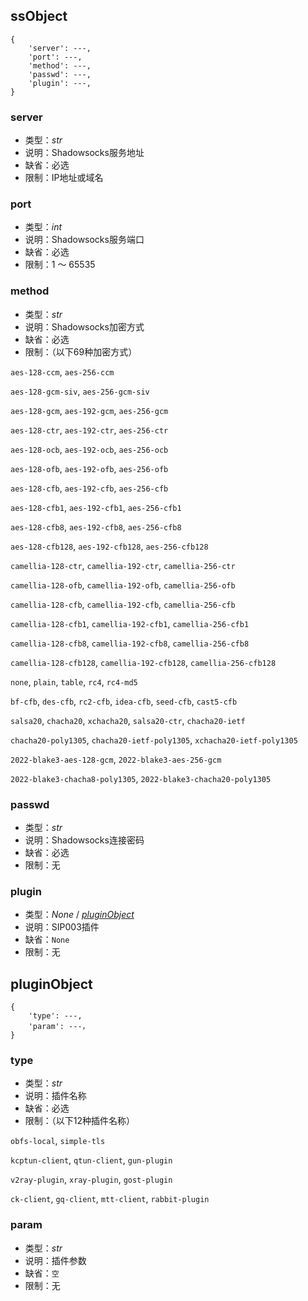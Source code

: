 ## ssObject

```
{
    'server': ---,
    'port': ---,
    'method': ---,
    'passwd': ---,
    'plugin': ---,
}
```

### server

+ 类型：*str*
+ 说明：Shadowsocks服务地址
+ 缺省：必选
+ 限制：IP地址或域名

### port

+ 类型：*int*
+ 说明：Shadowsocks服务端口
+ 缺省：必选
+ 限制：1 ～ 65535

### method

+ 类型：*str*
+ 说明：Shadowsocks加密方式
+ 缺省：必选
+ 限制：（以下69种加密方式）

`aes-128-ccm`, `aes-256-ccm`

`aes-128-gcm-siv`, `aes-256-gcm-siv`

`aes-128-gcm`, `aes-192-gcm`, `aes-256-gcm`

`aes-128-ctr`, `aes-192-ctr`, `aes-256-ctr`

`aes-128-ocb`, `aes-192-ocb`, `aes-256-ocb`

`aes-128-ofb`, `aes-192-ofb`, `aes-256-ofb`

`aes-128-cfb`, `aes-192-cfb`, `aes-256-cfb`

`aes-128-cfb1`, `aes-192-cfb1`, `aes-256-cfb1`

`aes-128-cfb8`, `aes-192-cfb8`, `aes-256-cfb8`

`aes-128-cfb128`, `aes-192-cfb128`, `aes-256-cfb128`

`camellia-128-ctr`, `camellia-192-ctr`, `camellia-256-ctr`

`camellia-128-ofb`, `camellia-192-ofb`, `camellia-256-ofb`

`camellia-128-cfb`, `camellia-192-cfb`, `camellia-256-cfb`

`camellia-128-cfb1`, `camellia-192-cfb1`, `camellia-256-cfb1`

`camellia-128-cfb8`, `camellia-192-cfb8`, `camellia-256-cfb8`

`camellia-128-cfb128`, `camellia-192-cfb128`, `camellia-256-cfb128`

`none`, `plain`, `table`, `rc4`, `rc4-md5`

`bf-cfb`, `des-cfb`, `rc2-cfb`, `idea-cfb`, `seed-cfb`, `cast5-cfb`

`salsa20`, `chacha20`, `xchacha20`, `salsa20-ctr`, `chacha20-ietf`

`chacha20-poly1305`, `chacha20-ietf-poly1305`, `xchacha20-ietf-poly1305`

`2022-blake3-aes-128-gcm`, `2022-blake3-aes-256-gcm`

`2022-blake3-chacha8-poly1305`, `2022-blake3-chacha20-poly1305`

### passwd

+ 类型：*str*
+ 说明：Shadowsocks连接密码
+ 缺省：必选
+ 限制：无

### plugin

+ 类型：*None* / [*pluginObject*](#pluginobject)
+ 说明：SIP003插件
+ 缺省：`None`
+ 限制：无

## pluginObject

```
{
    'type': ---,
    'param': ---，
}
```

### type

+ 类型：*str*
+ 说明：插件名称
+ 缺省：必选
+ 限制：（以下12种插件名称）

`obfs-local`, `simple-tls`

`kcptun-client`, `qtun-client`, `gun-plugin`

`v2ray-plugin`, `xray-plugin`, `gost-plugin`

`ck-client`, `gq-client`, `mtt-client`, `rabbit-plugin`

### param

+ 类型：*str*
+ 说明：插件参数
+ 缺省：`空`
+ 限制：无
